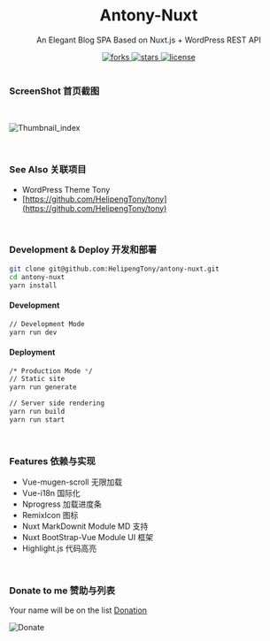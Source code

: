 <div align="center">
  <h1>Antony-Nuxt</h1>
  <p>An Elegant Blog SPA Based on Nuxt.js + WordPress REST API</p>
  <a href="https://github.com/HelipengTony/antony-nuxt">
    <img src="https://img.shields.io/github/forks/HelipengTony/antony-nuxt.svg" alt="forks">
  </a>

  <a href="https://github.com/HelipengTony/antony-nuxt">
    <img src="https://img.shields.io/github/stars/HelipengTony/antony-nuxt.svg" alt="stars">
  </a>

  <a href="https://github.com/HelipengTony/antony-nuxt">
    <img src="https://img.shields.io/github/license/HelipengTony/antony-nuxt.svg" alt="license">
  </a>
</div>

<br/>

### ScreenShot 首页截图
<br/>

![Thumbnail_index](https://i.loli.net/2020/02/22/DmZpEknVGdQKItP.png)

<br/>

### See Also 关联项目
- WordPress Theme Tony
- [https://github.com/HelipengTony/tony](https://github.com/HelipengTony/tony)

<br/>

### Development & Deploy 开发和部署
```bash
git clone git@github.com:HelipengTony/antony-nuxt.git
cd antony-nuxt
yarn install
```

#### Development
``` bash
// Development Mode
yarn run dev
```

#### Deployment
``` bash
/* Production Mode */
// Static site
yarn run generate
```
```bash
// Server side rendering
yarn run build
yarn run start
```

<br/>

### Features 依赖与实现
+ Vue-mugen-scroll 无限加载
+ Vue-i18n 国际化
+ Nprogress 加载进度条
+ RemixIcon 图标
+ Nuxt MarkDownit Module MD 支持
+ Nuxt BootStrap-Vue Module UI 框架
+ Highlight.js 代码高亮

<br/>

### Donate to me 赞助与列表
Your name will be on the list [Donation](https://www.ouorz.com/donate)
<br/>

![Donate](https://i.loli.net/2019/02/18/5c6a80afd1e26.png)

<br/>
